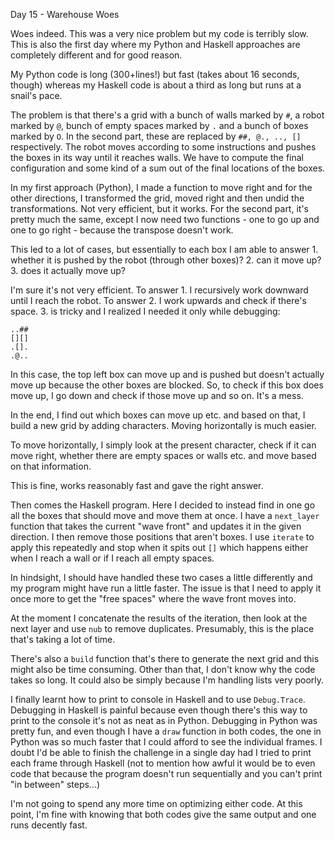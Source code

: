 Day 15 - Warehouse Woes

Woes indeed. This was a very nice problem but my code is terribly slow. This is also the first day where my Python and Haskell approaches are completely different and for good reason.

My Python code is long (300+lines!) but fast (takes about 16 seconds, though) whereas my Haskell code is about a third as long but runs at a snail's pace.

The problem is that there's a grid with a bunch of walls marked by `#`, a robot marked by `@`, bunch of empty spaces marked by `.` and a bunch of boxes marked by `O`. In the second part, these are replaced by `##, @., .., []` respectively. The robot moves according to some instructions and pushes the boxes in its way until it reaches walls. We have to compute the final configuration and some kind of a sum out of the final locations of the boxes.

In my first approach (Python), I made a function to move right and for the other directions, I transformed the grid, moved right and then undid the transformations. Not very efficient, but it works. For the second part, it's pretty much the same, except I now need two functions - one to go up and one to go right - because the transpose doesn't work.

This led to a lot of cases, but essentially to each box I am able to answer 1. whether it is pushed by the robot (through other boxes)? 2. can it move up? 3. does it actually move up?

I'm sure it's not very efficient. To answer 1. I recursively work downward until I reach the robot. To answer 2. I work upwards and check if there's space. 3. is tricky and I realized I needed it only while debugging:
```
..##
[][]
.[].
.@..
```
In this case, the top left box can move up and is pushed but doesn't actually move up because the other boxes are blocked. So, to check if this box does move up, I go down and check if those move up and so on. It's a mess.

In the end, I find out which boxes can move up etc. and based on that, I build a new grid by adding characters. Moving horizontally is much easier.

To move horizontally, I simply look at the present character, check if it can move right, whether there are empty spaces or walls etc. and move based on that information.

This is fine, works reasonably fast and gave the right answer.

Then comes the Haskell program. Here I decided to instead find in one go all the boxes that should move and move them at once. I have a `next_layer` function that takes the current "wave front" and updates it in the given direction. I then remove those positions that aren't boxes. I use `iterate` to apply this repeatedly and stop when it spits out `[]` which happens either when I reach a wall or if I reach all empty spaces.

In hindsight, I should have handled these two cases a little differently and my program might have run a little faster. The issue is that I need to apply it once more to get the "free spaces" where the wave front moves into.

At the moment I concatenate the results of the iteration, then look at the next layer and use `nub` to remove duplicates. Presumably, this is the place that's taking a lot of time.

There's also a `build` function that's there to generate the next grid and this might also be time consuming. Other than that, I don't know why the code takes so long. It could also be simply because I'm handling lists very poorly.

I finally learnt how to print to console in Haskell and to use `Debug.Trace`. Debugging in Haskell is painful because even though there's this way to print to the console it's not as neat as in Python. Debugging in Python was pretty fun, and even though I have a `draw` function in both codes, the one in Python was so much faster that I could afford to see the individual frames. I doubt I'd be able to finish the challenge in a single day had I tried to print each frame through Haskell (not to mention how awful it would be to even code that because the program doesn't run sequentially and you can't print "in between" steps...)

I'm not going to spend any more time on optimizing either code. At this point, I'm fine with knowing that both codes give the same output and one runs decently fast.